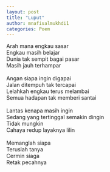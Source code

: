 ```yaml
---
layout: post
title: "Luput"
author: mnafisalmukhdi1
categories: Poem
---
```

Arah mana engkau sasar<br>
Engkau masih belajar<br>
Dunia tak sempit bagai pasar<br>
Masih jauh terhampar<br>
<br>
Angan siapa ingin digapai<br>
Jalan ditempuh tak tercapai<br>
Lelahkah engkau terus melambai<br>
Semua hadapan tak memberi santai<br>
<br>
Lantas kenapa masih ingin<br>
Sedang yang tertinggal semakin dingin<br>
Tidak mungkin<br>
Cahaya redup layaknya lilin<br>
<br>
Memanglah siapa<br>
Teruslah tanya<br>
Cermin siaga<br>
Retak pecahnya

